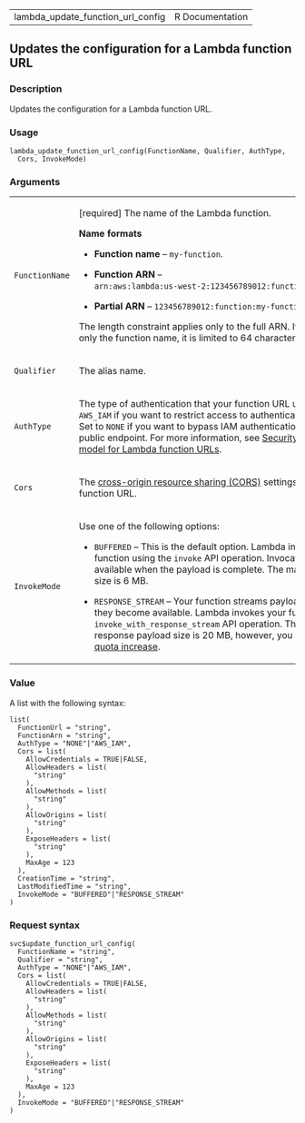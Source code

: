 <table style="width: 100%;">
<tbody>
<tr class="odd">
<td>lambda_update_function_url_config</td>
<td style="text-align: right;">R Documentation</td>
</tr>
</tbody>
</table>

## Updates the configuration for a Lambda function URL

### Description

Updates the configuration for a Lambda function URL.

### Usage

    lambda_update_function_url_config(FunctionName, Qualifier, AuthType,
      Cors, InvokeMode)

### Arguments

<table>
<colgroup>
<col style="width: 35%" />
<col style="width: 65%" />
</colgroup>
<tbody>
<tr class="odd">
<td><code
id="lambda_update_function_url_config_:_FunctionName">FunctionName</code></td>
<td><p>[required] The name of the Lambda function.</p>
<p><strong>Name formats</strong></p>
<ul>
<li><p><strong>Function name</strong> – <code
style="white-space: pre;">⁠my-function⁠</code>.</p></li>
<li><p><strong>Function ARN</strong> – <code
style="white-space: pre;">⁠arn:aws:lambda:us-west-2:123456789012:function:my-function⁠</code>.</p></li>
<li><p><strong>Partial ARN</strong> – <code
style="white-space: pre;">⁠123456789012:function:my-function⁠</code>.</p></li>
</ul>
<p>The length constraint applies only to the full ARN. If you specify
only the function name, it is limited to 64 characters in
length.</p></td>
</tr>
<tr class="even">
<td><code
id="lambda_update_function_url_config_:_Qualifier">Qualifier</code></td>
<td><p>The alias name.</p></td>
</tr>
<tr class="odd">
<td><code
id="lambda_update_function_url_config_:_AuthType">AuthType</code></td>
<td><p>The type of authentication that your function URL uses. Set to
<code>AWS_IAM</code> if you want to restrict access to authenticated
users only. Set to <code>NONE</code> if you want to bypass IAM
authentication to create a public endpoint. For more information, see <a
href="https://docs.aws.amazon.com/lambda/latest/dg/urls-auth.html">Security
and auth model for Lambda function URLs</a>.</p></td>
</tr>
<tr class="even">
<td><code id="lambda_update_function_url_config_:_Cors">Cors</code></td>
<td><p>The <a
href="https://developer.mozilla.org/en-US/docs/Web/HTTP/CORS">cross-origin
resource sharing (CORS)</a> settings for your function URL.</p></td>
</tr>
<tr class="odd">
<td><code
id="lambda_update_function_url_config_:_InvokeMode">InvokeMode</code></td>
<td><p>Use one of the following options:</p>
<ul>
<li><p><code>BUFFERED</code> – This is the default option. Lambda
invokes your function using the <code>invoke</code> API operation.
Invocation results are available when the payload is complete. The
maximum payload size is 6 MB.</p></li>
<li><p><code>RESPONSE_STREAM</code> – Your function streams payload
results as they become available. Lambda invokes your function using the
<code>invoke_with_response_stream</code> API operation. The maximum
response payload size is 20 MB, however, you can <a
href="https://docs.aws.amazon.com/servicequotas/latest/userguide/request-quota-increase.html">request
a quota increase</a>.</p></li>
</ul></td>
</tr>
</tbody>
</table>

### Value

A list with the following syntax:

    list(
      FunctionUrl = "string",
      FunctionArn = "string",
      AuthType = "NONE"|"AWS_IAM",
      Cors = list(
        AllowCredentials = TRUE|FALSE,
        AllowHeaders = list(
          "string"
        ),
        AllowMethods = list(
          "string"
        ),
        AllowOrigins = list(
          "string"
        ),
        ExposeHeaders = list(
          "string"
        ),
        MaxAge = 123
      ),
      CreationTime = "string",
      LastModifiedTime = "string",
      InvokeMode = "BUFFERED"|"RESPONSE_STREAM"
    )

### Request syntax

    svc$update_function_url_config(
      FunctionName = "string",
      Qualifier = "string",
      AuthType = "NONE"|"AWS_IAM",
      Cors = list(
        AllowCredentials = TRUE|FALSE,
        AllowHeaders = list(
          "string"
        ),
        AllowMethods = list(
          "string"
        ),
        AllowOrigins = list(
          "string"
        ),
        ExposeHeaders = list(
          "string"
        ),
        MaxAge = 123
      ),
      InvokeMode = "BUFFERED"|"RESPONSE_STREAM"
    )
